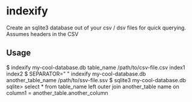 indexify
========

Create an sqlite3 database out of your csv / dsv files for quick querying. Assumes headers in the CSV

Usage
-----

$ indexify my-cool-database.db table_name /path/to/csv-file.csv index1 index2
$ SEPARATOR=" " indexify my-cool-database.db another_table_name /path/to/ssv-file.ssv
$ sqlite3 my-cool-database.db
sqlite> select * from table_name left outer join another_table name on column1 = another_table.another_column
